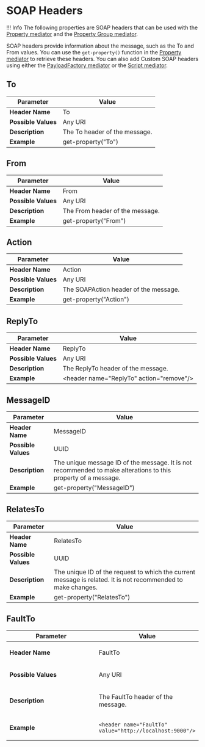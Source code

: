 # SOAP Headers

!!! Info
	The following properties are SOAP headers that can be used with the [Property mediator]({{base_path}}/reference/mediators/property-mediator) and the [Property Group mediator]({{base_path}}/reference/mediators/property-group-mediator).

SOAP headers provide information about the message, such as the To and
From values. You can use the `get-property()` function
in the [Property mediator]({{base_path}}/reference/mediators/property-mediator) to retrieve these
headers. You can also add Custom SOAP headers using either the
[PayloadFactory mediator]({{base_path}}/reference/mediators/payloadfactory-mediator)
or the [Script mediator]({{base_path}}/reference/mediators/script-mediator).

## To

|     Parameter       |           Value               |
|---------------------|-------------------------------|
| **Header Name**     | To                            |
| **Possible Values** | Any URI                       |
| **Description**     | The To header of the message. |
| **Example**         | get-property("To")            |

## From

|     Parameter       |           Value               |
|---------------------|---------------------------------|
| **Header Name**     | From                            |
| **Possible Values** | Any URI                         |
| **Description**     | The From header of the message. |
| **Example**         | get-property("From")            |

## Action

|     Parameter       |           Value               |
|---------------------|---------------------------------------|
| **Header Name**     | Action                                |
| **Possible Values** | Any URI                               |
| **Description**     | The SOAPAction header of the message. |
| **Example**         | get-property("Action")                |

## ReplyTo

|     Parameter       |           Value               |
|---------------------|--------------------------------------------|
| **Header Name**     | ReplyTo                                    |
| **Possible Values** | Any URI                                    |
| **Description**     | The ReplyTo header of the message.         |
| **Example**         | \<header name="ReplyTo" action="remove"/\> |

## MessageID

|     Parameter       |           Value               |
|---------------------|----------------------------------------------------------------------------------------------------------------|
| **Header Name**     | MessageID                                                                                                      |
| **Possible Values** | UUID                                                                                                           |
| **Description**     | The unique message ID of the message. It is not recommended to make alterations to this property of a message. |
| **Example**         | get-property("MessageID")                                                                                      |

## RelatesTo

|     Parameter       |           Value               |
|---------------------|--------------------------------------------------------------------------------------------------------------|
| **Header Name**     | RelatesTo                                                                                                    |
| **Possible Values** | UUID                                                                                                         |
| **Description**     | The unique ID of the request to which the current message is related. It is not recommended to make changes. |
| **Example**         | get-property("RelatesTo")                                                                                    |

## FaultTo

<table>
<colgroup>
<col style="width: 50%" />
<col style="width: 50%" />
</colgroup>
<tr>
	<th>Parameter</th>
	<th>Value</th>
</tr>
<tbody>
<tr class="odd">
<td><p><strong>Header Name</strong></p></td>
<td><p>FaultTo</p></td>
</tr>
<tr class="even">
<td><p><strong>Possible Values</strong></p></td>
<td><p>Any URI</p></td>
</tr>
<tr class="odd">
<td><p><strong>Description</strong></p></td>
<td><p>The FaultTo header of the message.</p></td>
</tr>
<tr class="even">
<td><p><strong>Example</strong></p></td>
<td><div class="content-wrapper">
<div class="code panel pdl" style="border-width: 1px;">
<div class="codeContent panelContent pdl">
<div class="sourceCode" id="cb1" data-syntaxhighlighter-params="brush: java; gutter: false; theme: Confluence" data-theme="Confluence" style="brush: java; gutter: false; theme: Confluence"><pre class="sourceCode java"><code class="sourceCode java"><span id="cb1-1"><a href="#cb1-1"></a>&lt;header name=<span class="st">&quot;FaultTo&quot;</span> value=<span class="st">&quot;http://localhost:9000&quot;</span>/&gt;</span></code></pre></div>
</div>
</div>
</div></td>
</tr>
</tbody>
</table>
